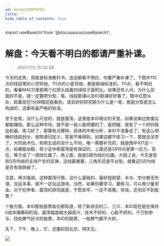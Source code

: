 ```yaml
---
id: market20070702 
title: ''
hide_table_of_contents: true
---
```


import useBaseUrl from '@docusaurus/useBaseUrl';

# 解盘：今天看不明白的都请严重补课。

> 2007/7/2 15:32:58

<div style={{color: '#FF0000', fontWeight: '500'}}>

今天的走势，简直是标准教科书，连这都看不明白，你要严重补课了。下图中110点的线段里的小顶背驰，111点的小底背驰，都是极端标准的。111点，看不明白的，看看MACD里那两个红箭头指着的绿柱子面积比。如果还有人问，为什么前面的不是，就一定要把分型、笔、线段那课以及63那课好好看了。图中红箭头处，趁着现在1分钟图还能看到，请去好好研究那为什么是一笔，那底分型是怎么构成的，这都有最严格的标准。
 
至于走势，没什么可说的，就是震荡，这里是本ID理论的天堂，如果说单边势傻瓜都能赚钱，那么这种市场，就不是一般人能把握的了。能把握，就有了一个好的吸血机器，练习好了，那算有点模样。具体的中枢分析，本ID不准备说了，有这么明确的线段划分，按照递归定义，答案不难得到，如果这都不练习一下，那就没法学了。大的技术位，和周五说的没什么不同，唯一需要补充的，就是图中107这一点，如果能站稳，至少这中枢震荡是有保证的，上面还是3919点是第一压力，现在，等于成了一颈线位置了。再上面，就是5周均线的位置。大图上说，今天是受到5月均线的支持产生的反弹，这线最重要，三角形还是平台型，就看这5月均线是否有效跌破了。
 
注意，再次强调，这种震荡行情，没什么基础的，最好就观望，半仓、空仓都无所谓，没这本事，就不一定玩这游戏，当然，如果你要学习，要练习，可以用少量资金。对于初学者，震荡的原则就是，宁愿卖早，一定不卖晚，有钱，还怕买不到股票？
 
个股方面，本ID那些股票各位都知道，除了新进去的二、三只，本ID现在是在保持0成本赚筹码阶段，震荡幅度越大越高兴，技术不好的、心脏不好的，千万别参与，找些脾气好点的股票，本ID的股票，一般脾气都不大好。
 
先下，下午、晚上，忙，还要赶回北京。明天见。

</div>

<div style={{textAlign: 'left'}}>
<img src={useBaseUrl('/img/stocks/market20070702/1.jpg')} /><br/><br/>
</div>